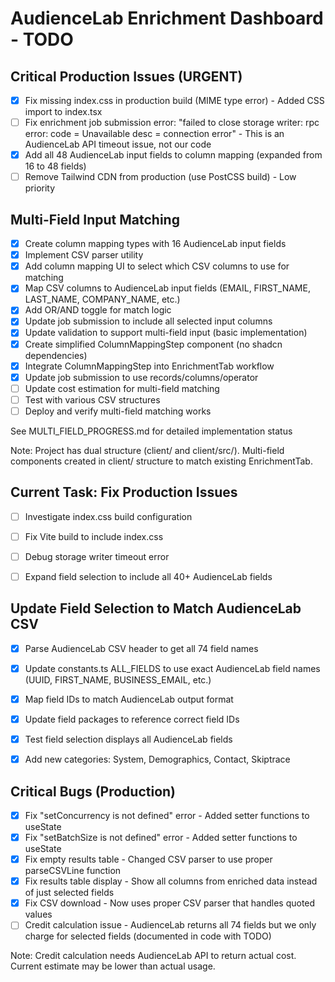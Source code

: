 # AudienceLab Enrichment Dashboard - TODO

## Critical Production Issues (URGENT)
- [x] Fix missing index.css in production build (MIME type error) - Added CSS import to index.tsx
- [ ] Fix enrichment job submission error: "failed to close storage writer: rpc error: code = Unavailable desc = connection error" - This is an AudienceLab API timeout issue, not our code
- [x] Add all 48 AudienceLab input fields to column mapping (expanded from 16 to 48 fields)
- [ ] Remove Tailwind CDN from production (use PostCSS build) - Low priority

## Multi-Field Input Matching
- [x] Create column mapping types with 16 AudienceLab input fields
- [x] Implement CSV parser utility
- [x] Add column mapping UI to select which CSV columns to use for matching
- [x] Map CSV columns to AudienceLab input fields (EMAIL, FIRST_NAME, LAST_NAME, COMPANY_NAME, etc.)
- [x] Add OR/AND toggle for match logic
- [x] Update job submission to include all selected input columns
- [x] Update validation to support multi-field input (basic implementation)
- [x] Create simplified ColumnMappingStep component (no shadcn dependencies)
- [x] Integrate ColumnMappingStep into EnrichmentTab workflow
- [x] Update job submission to use records/columns/operator
- [ ] Update cost estimation for multi-field matching
- [ ] Test with various CSV structures
- [ ] Deploy and verify multi-field matching works

See MULTI_FIELD_PROGRESS.md for detailed implementation status

Note: Project has dual structure (client/ and client/src/). Multi-field components created in client/ structure to match existing EnrichmentTab.



## Current Task: Fix Production Issues
- [ ] Investigate index.css build configuration
- [ ] Fix Vite build to include index.css
- [ ] Debug storage writer timeout error
- [ ] Expand field selection to include all 40+ AudienceLab fields



## Update Field Selection to Match AudienceLab CSV
- [x] Parse AudienceLab CSV header to get all 74 field names
- [x] Update constants.ts ALL_FIELDS to use exact AudienceLab field names (UUID, FIRST_NAME, BUSINESS_EMAIL, etc.)
- [x] Map field IDs to match AudienceLab output format
- [x] Update field packages to reference correct field IDs
- [x] Test field selection displays all AudienceLab fields
- [x] Add new categories: System, Demographics, Contact, Skiptrace



## Critical Bugs (Production)
- [x] Fix "setConcurrency is not defined" error - Added setter functions to useState
- [x] Fix "setBatchSize is not defined" error - Added setter functions to useState
- [x] Fix empty results table - Changed CSV parser to use proper parseCSVLine function
- [x] Fix results table display - Show all columns from enriched data instead of just selected fields
- [x] Fix CSV download - Now uses proper CSV parser that handles quoted values
- [ ] Credit calculation issue - AudienceLab returns all 74 fields but we only charge for selected fields (documented in code with TODO)

Note: Credit calculation needs AudienceLab API to return actual cost. Current estimate may be lower than actual usage.

